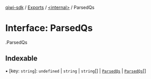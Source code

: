 [qiwi-sdk](../README.md) / [Exports](../modules.md) / [<internal\>](../modules/internal_.md) / ParsedQs

# Interface: ParsedQs

[<internal>](../modules/internal_.md).ParsedQs

## Indexable

▪ [key: `string`]: `undefined` \| `string` \| `string`[] \| [`ParsedQs`](internal_.ParsedQs.md) \| [`ParsedQs`](internal_.ParsedQs.md)[]
